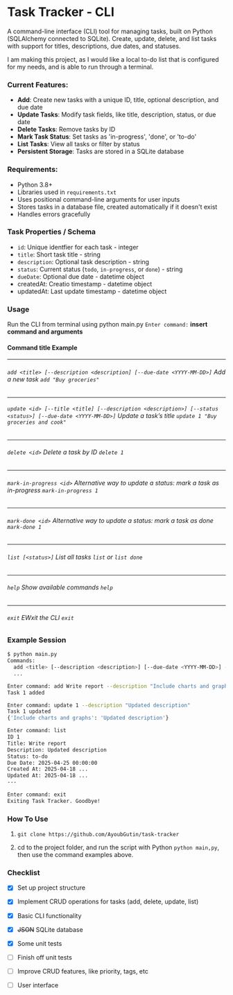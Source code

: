 # Task Tracker - CLI

A command-line interface (CLI) tool for managing tasks, built on Python (SQLAlchemy connected to SQLite). Create, update, delete, and list tasks with support for titles, descriptions, due dates, and statuses.

I am making this project, as I would like a local to-do list that is configured for my needs, and is able to run through a terminal.

### Current Features:
- **Add**: Create new tasks with a unique ID, title, optional description, and due date
- **Update Tasks**: Modify task fields, like title, description, status, or due date
- **Delete Tasks**: Remove tasks by ID
- **Mark Task Status**: Set tasks as 'in-progress', 'done', or 'to-do'
- **List Tasks**: View all tasks or filter by status
- **Persistent Storage**: Tasks are stored in a SQLite database

### Requirements:
- Python 3.8+
- Libraries used in `requirements.txt`
- Uses positional command-line arguments for user inputs
- Stores tasks in a database file, created automatically if it doesn't exist
- Handles errors gracefully

### Task Properties / Schema
- `id`: Unique identfier for each task - integer
- `title`: Short task title - string
- `description`: Optional task description - string
- `status`: Current status (`todo`, `in-progress`, or `done`) - string
- `dueDate`: Optional due date - datetime object
- createdAt: Creatio timestamp - datetime object
- updatedAt: Last update timestamp - datetime object

### Usage
Run the CLI from terminal using python main.py
`Enter command:`  **insert command and arguments**

#### Command	title	Example
---
###### `add <title> [--description <description] [--due-date <YYYY-MM-DD>]` Add a new task `add "Buy groceries"`
---
###### `update <id> [--title <title] [--description <description>] [--status <status>] [--due-date <YYYY-MM-DD>]`	Update a task’s title	`update 1 "Buy groceries and cook"`
---
###### `delete <id>` Delete a task by ID `delete 1`
---
###### `mark-in-progress <id>` Alternative way to update a status: mark a task as in-progress `mark-in-progress 1`
---
###### `mark-done <id>`	Alternative way to update a status: mark a task as done	`mark-done 1`
---
###### `list [<status>]` List all tasks `list` or `list done`
---
###### `help` Show available commands `help`
---
###### `exit` EWxit the CLI `exit`


### Example Session
```bash
$ python main.py
Commands:
  add <title> [--description <description>] [--due-date <YYYY-MM-DD>] - Add a task
  ...

Enter command: add Write report --description "Include charts and graphs" --due-date 2025-04-25
Task 1 added

Enter command: update 1 --description "Updated description"
Task 1 updated
{'Include charts and graphs': 'Updated description'}

Enter command: list
ID 1
Title: Write report
Description: Updated description
Status: to-do
Due Date: 2025-04-25 00:00:00
Created At: 2025-04-18 ...
Updated At: 2025-04-18 ...
---

Enter command: exit
Exiting Task Tracker. Goodbye!
```

### How To Use
1) `git clone https://github.com/AyoubGutin/task-tracker`

2) cd to the project folder, and run the script with Python `python main,py`, then use the command examples above.


### Checklist
- [x] Set up project structure
- [x] Implement CRUD operations for tasks (add, delete, update, list)
- [x] Basic CLI functionality
- [x] ~~JSON~~ SQLite database
- [x] Some unit tests 
- [ ] Finish off unit tests
- [ ] Improve CRUD features, like priority, tags, etc
- [ ] User interface


